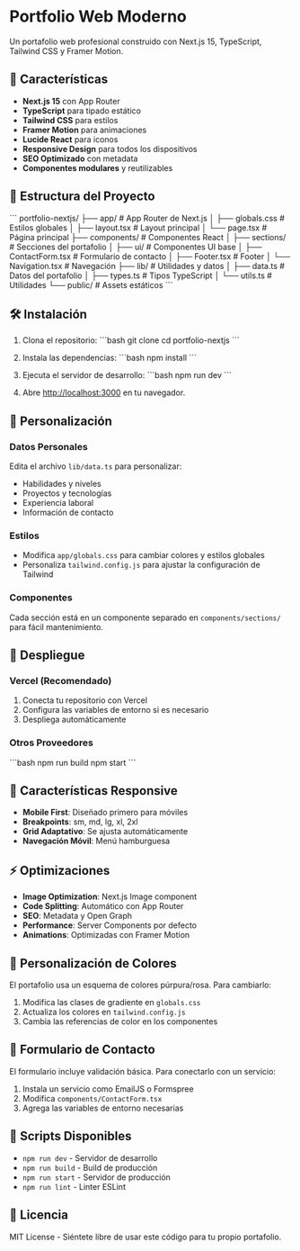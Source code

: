 # Portfolio Web Moderno

Un portafolio web profesional construido con Next.js 15, TypeScript, Tailwind CSS y Framer Motion.

## 🚀 Características

- **Next.js 15** con App Router
- **TypeScript** para tipado estático
- **Tailwind CSS** para estilos
- **Framer Motion** para animaciones
- **Lucide React** para iconos
- **Responsive Design** para todos los dispositivos
- **SEO Optimizado** con metadata
- **Componentes modulares** y reutilizables

## 📁 Estructura del Proyecto

\`\`\`
portfolio-nextjs/
├── app/ # App Router de Next.js
│ ├── globals.css # Estilos globales
│ ├── layout.tsx # Layout principal
│ └── page.tsx # Página principal
├── components/ # Componentes React
│ ├── sections/ # Secciones del portafolio
│ ├── ui/ # Componentes UI base
│ ├── ContactForm.tsx # Formulario de contacto
│ ├── Footer.tsx # Footer
│ └── Navigation.tsx # Navegación
├── lib/ # Utilidades y datos
│ ├── data.ts # Datos del portafolio
│ ├── types.ts # Tipos TypeScript
│ └── utils.ts # Utilidades
└── public/ # Assets estáticos
\`\`\`

## 🛠️ Instalación

1. Clona el repositorio:
   \`\`\`bash
   git clone <tu-repositorio>
   cd portfolio-nextjs
   \`\`\`

2. Instala las dependencias:
   \`\`\`bash
   npm install
   \`\`\`

3. Ejecuta el servidor de desarrollo:
   \`\`\`bash
   npm run dev
   \`\`\`

4. Abre [http://localhost:3000](http://localhost:3000) en tu navegador.

## 📝 Personalización

### Datos Personales

Edita el archivo `lib/data.ts` para personalizar:

- Habilidades y niveles
- Proyectos y tecnologías
- Experiencia laboral
- Información de contacto

### Estilos

- Modifica `app/globals.css` para cambiar colores y estilos globales
- Personaliza `tailwind.config.js` para ajustar la configuración de Tailwind

### Componentes

Cada sección está en un componente separado en `components/sections/` para fácil mantenimiento.

## 🚀 Despliegue

### Vercel (Recomendado)

1. Conecta tu repositorio con Vercel
2. Configura las variables de entorno si es necesario
3. Despliega automáticamente

### Otros Proveedores

\`\`\`bash
npm run build
npm start
\`\`\`

## 📱 Características Responsive

- **Mobile First**: Diseñado primero para móviles
- **Breakpoints**: sm, md, lg, xl, 2xl
- **Grid Adaptativo**: Se ajusta automáticamente
- **Navegación Móvil**: Menú hamburguesa

## ⚡ Optimizaciones

- **Image Optimization**: Next.js Image component
- **Code Splitting**: Automático con App Router
- **SEO**: Metadata y Open Graph
- **Performance**: Server Components por defecto
- **Animations**: Optimizadas con Framer Motion

## 🎨 Personalización de Colores

El portafolio usa un esquema de colores púrpura/rosa. Para cambiarlo:

1. Modifica las clases de gradiente en `globals.css`
2. Actualiza los colores en `tailwind.config.js`
3. Cambia las referencias de color en los componentes

## 📧 Formulario de Contacto

El formulario incluye validación básica. Para conectarlo con un servicio:

1. Instala un servicio como EmailJS o Formspree
2. Modifica `components/ContactForm.tsx`
3. Agrega las variables de entorno necesarias

## 🔧 Scripts Disponibles

- `npm run dev` - Servidor de desarrollo
- `npm run build` - Build de producción
- `npm run start` - Servidor de producción
- `npm run lint` - Linter ESLint

## 📄 Licencia

MIT License - Siéntete libre de usar este código para tu propio portafolio.
